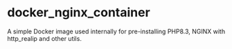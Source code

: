 # docker_nginx_container
A simple Docker image used internally for pre-installing PHP8.3, NGINX with http_realip and other utils.
